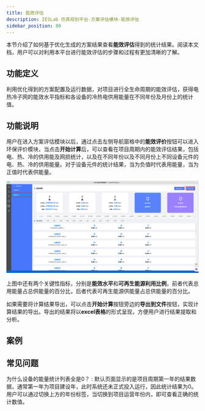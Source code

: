 ```yaml
---
title: 能效评估
description: IESLab 仿真规划平台-方案评估模块-能效评估
sidebar_position: 80
---
```


本节介绍了如何基于优化生成的方案结果查看**能效评估**得到的统计结果。阅读本文档，用户可以对利用本平台进行能效评估的步骤和过程有更加清晰的了解。

## 功能定义

利用优化得到的方案配置及运行数据，对项目进行全生命周期的能效评估，获得电热冷子网的能效水平指标和各设备的冷热电供用能量在不同年份及月份上的统计值。

## 功能说明

用户在进入方案评估模块以后，通过点击左侧导航窗格中的**能效评价**按钮可以进入环保评价模块，当点击**开始计算**后，可以查看在项目周期内的能效评估结果，包括电、热、冷的供用能及网损统计，以及在不同年份以及不同月份上不同设备元件的电、热、冷的供用能量。对于设备元件的统计结果，当为负值时代表用能量，当为正值时代表供能量。

![能效评价页面](./page.jpg "能效评价页面")

上图中还有两个关键性指标，分别是**能效水平**和**可再生能源利用比例**，前者代表总用能量占总供能量的百分比，后者代表可再生能源供能量占总供能量的百分比。

如果需要将计算结果导出，可以点击**开始计算**按钮旁边的**导出到文件**按钮，实现计算结果的导出。导出的结果将以**excel表格**的形式呈现，方便用户进行结果提取和分析。

## 案例

## 常见问题

为什么设备的能量统计列表全是0？
:   默认页面显示的是项目周期第一年的结果数据，通常第一年为项目建设年，此时系统还未正式投入运行，因此统计结果为0。用户可以通过切换上方的年份标签，当切换到项目运营年份内，即可查看正确的统计数值。